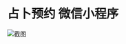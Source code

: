 # 占卜预约 微信小程序
![截图](https://b-picture.oss-cn-beijing.aliyuncs.com/README/IMG_5228.PNG?x-oss-process=style/50_percent)
